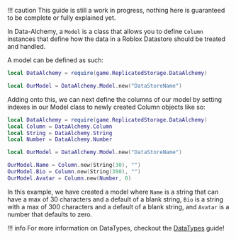 !!! caution
	This guide is still a work in progress, nothing here is guaranteed to be complete or fully explained yet.

In Data-Alchemy, a `Model` is a class that allows you to define `Column` instances that define how the data in a Roblox Datastore should be treated and handled.

A model can be defined as such:

```lua
local DataAlchemy = require(game.ReplicatedStorage.DataAlchemy)

local OurModel = DataAlchemy.Model.new("DataStoreName")
```

Adding onto this, we can next define the columns of our model by setting indexes in our Model class to newly created Column objects like so:

```lua
local DataAlchemy = require(game.ReplicatedStorage.DataAlchemy)
local Column = DataAlchemy.Column
local String = DataAlchemy.String
local Number = DataAlchemy.Number

local OurModel = DataAlchemy.Model.new("DataStoreName")

OurModel.Name = Column.new(String(30), "")
OurModel.Bio = Column.new(String(300), "")
OurModel.Avatar = Column.new(Number, 0)
```

In this example, we have created a model where `Name` is a string that can have a max of 30 characters and a default of a blank string, `Bio` is a string with a max of 300 characters and a default of a blank string, and `Avatar` is a number that defaults to zero.

!!! info
	For more information on DataTypes, checkout the [DataTypes](guide/datatypes) guide!

